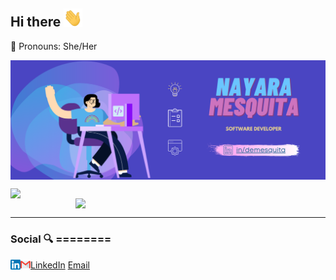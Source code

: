 ## Hi there <img src="Hi.gif" width="30px"></h2> 

:rainbow:  Pronouns: She/Her 

<a><img  align="center" src="image_presentation.png" /></a>
<center>
<table>
    <tr>
        <img width="400px" align="left" src="https://github-readme-stats.vercel.app/api/top-langs/?username=DeMesquita&hide=html&layout=compact&theme=buefy" /> 
        <img width="400px" align="right" src="https://github-readme-stats.vercel.app/api?username=DeMesquita&theme=buefy"/>
    </tr>   
</table>
</center> 

***

### Social :mag: ========

<a href="https://www.linkedin.com/in/demesquita"><img src="linkedin.png" width="16" align="left"></img></a> [LinkedIn](https://www.linkedin.com/in/demesquita)
<a href="mailto:nayaramesquit@gmail.com"><img src="gmail.png" width="16" align="left"></img></a> [Email](https://www.gmail.com)


<!--
**DeMesquita/DeMesquita** is a ✨ _special_ ✨ repository because its `README.md` (this file) appears on your GitHub profile.

Here are some ideas to get you started:

- 🔭 I’m currently working on ...
- 🌱 I’m currently learning ...
- 👯 I’m looking to collaborate on ...
- 🤔 I’m looking for help with ...
- 💬 Ask me about ...
- 📫 How to reach me: ...
- 😄 Pronouns: ...
- ⚡ Fun fact: ...
-->
